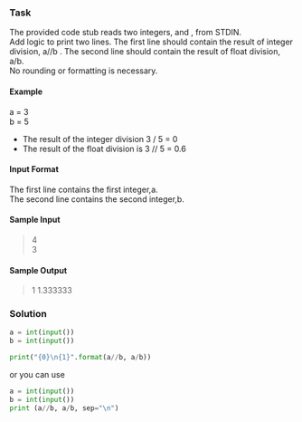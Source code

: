### Task
The provided code stub reads two integers,  and , from STDIN.  
Add logic to print two lines. The first line should contain the result of integer division, a//b . The second line should contain the result of float division, a/b.  
No rounding or formatting is necessary.
#### Example
a = 3  
b = 5  
- The result of the integer division 3 / 5 = 0
- The result of the float division is 3 // 5 = 0.6
#### Input Format
The first line contains the first integer,a.  
The second line contains the second integer,b.
#### Sample Input 
> 4  
> 3
#### Sample Output 
> 1
> 1.333333
### Solution
```python
a = int(input())
b = int(input())

print("{0}\n{1}".format(a//b, a/b))
```
or you can use 
```python
a = int(input())
b = int(input())
print (a//b, a/b, sep="\n")
```
